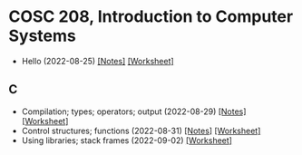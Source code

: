 # COSC 208, Introduction to Computer Systems

* Hello (2022-08-25) [[Notes]](2022-08-25_notes) [[Worksheet]](2022-08-25_worksheet)

## C
* Compilation; types; operators; output (2022-08-29) [[Notes]](2022-08-29_notes) [[Worksheet]](2022-08-29_worksheet)
* Control structures; functions (2022-08-31) [[Notes]](2022-08-31_notes) [[Worksheet]](2022-08-31_worksheet)
* Using libraries; stack frames (2022-09-02) <!--[[Notes]](2022-09-02_notes)--> [[Worksheet]](2022-09-02_worksheet)

<!--
* Arrays; strings; input (2022-02-02) [[Notes]](2022-02-02_notes) [[Worksheet]](2022-02-02_worksheet)

## Number representation
* Structs; number bases (2022-02-07) [[Notes]](2022-02-07_notes) [[Worksheet]](2022-02-07_worksheet)
* Base conversion; signed integers (2022-02-09) [[Notes]](2022-02-09_notes) [[Worksheet]](2022-02-09_worksheet)
* Binary arithmetic; overflow (2022-02-11) [[Notes]](2022-02-11_notes) [[Worksheet]](2022-02-11_worksheet)
* Bitwise operators; real numbers (2022-02-14) [[Notes]](2022-02-14_notes) [[Worksheet]](2022-02-14_worksheet)

## Program memory
* Pointers (2022-02-16) [[Notes]](2022-02-16_notes) [[Worksheet]](2022-02-16_worksheet)
* Arrays & pointers (2022-02-18) [[Notes]](2022-02-18_notes) [[Worksheet]](2022-02-18_worksheet)
* Exam 1 review (2022-02-21) [[Notes]](2022-02-21_notes) [[Worksheet]](2022-02-21_worksheet)
* malloc (2022-02-28) [[Notes]](2022-02-28_notes) [[Worksheet]](2022-02-28_worksheet)
* free; structs (2022-03-02) [[Notes]](2022-03-02_notes) [[Worksheet]](2022-03-02_worksheet)

## Architecture
* von Neumann (2022-03-04) [[Notes]](2022-03-04_notes) [[Worksheet]](2022-03-04_worksheet)
* Logic gates; circuits (2022-03-07) [[Notes]](2022-03-07_notes) [[Worksheet]](2022-03-07_worksheet)

## Assembly
* Instruction formats; mapping assembly code to C code (2022-03-09) [[Notes]](2022-03-09_notes) [[Worksheet]](2022-03-09_worksheet)
* Load/store operations; arithmetic and bitwise operations; translating assembly code to low-level C code (2022-03-11) [[Notes]](2022-03-11_notes) [[Worksheet]](2022-03-11_worksheet)
* Tracing assembly (2022-03-21) [[Notes]](2022-03-21_notes) [[Worksheet]](2022-03-21_worksheet)
* Conditionals (2022-03-23) [[Notes]](2022-03-23_notes) [[Worksheet]](2022-03-23_worksheet)
* Loops (2022-03-25) [[Notes]](2022-03-25_notes) [[Worksheet]](2022-03-25_worksheet)
* Functions (2022-03-28) [[Notes]](2022-03-28_notes) [[Worksheet]](2022-03-28_worksheet)

## Efficiency
* Memory hierarchy (2022-03-30) [[Notes]](2022-03-30_notes) [[Worksheet]](2022-03-30_worksheet)
* Locality (2022-04-01) [[Notes]](2022-04-01_notes) [[Worksheet]](2022-04-01_worksheet)
* Exam 2 review (2022-04-04) [[Notes]](2022-04-04_notes) [[Worksheet]](2022-04-04_worksheet)
* Caching (2022-04-08) [[Notes]](2022-04-08_notes) [[Worksheet]](2022-04-08_worksheet)

## Multiprocessing
* Cache replacement; operating systems (2022-04-11) [[Notes]](2022-04-11_notes) [[Worksheet]](2022-04-11_worksheet)
* Limited direct execution; system calls (2022-04-13) [[Notes]](2022-04-13_notes) [[Worksheet]](2022-04-13_worksheet)
* processes; fork & wait (2022-04-15) [[Notes]](2022-04-15_notes) [[Worksheet]](2022-04-15_worksheet)
* exec; non-preemptive scheduling (2022-04-18) [[Notes]](2022-04-18_notes) [[Worksheet]](2022-04-18_worksheet)
* Preemptive scheduling (2022-04-20) [[Notes]](2022-04-20_notes) [[Worksheet]](2022-04-20_worksheet)
* Threads (2022-04-22) [[Notes]](2022-04-22_notes) [[Worksheet]](2022-04-22_worksheet)
* Pthreads API (2022-04-25) [[Notes]](2022-04-25_notes) [[Worksheet]](2022-04-25_worksheet)
* Making programs multi-threaded (2022-04-27) [[Notes]](2022-04-27_notes) [[Worksheet]](2022-04-27_worksheet)
* Making programs multi-threaded (continued) (2022-04-29) [[Notes]](2022-04-29_notes) [[Worksheet]](2022-04-29_worksheet)
* Virtual machines (2022-05-02) [[Notes]](2022-05-02_notes) [[Worksheet]](2022-05-02_worksheet)
* Containers; data centers; cloud computing (2022-05-04) [[Notes]](2022-05-04_notes) [[Worksheet]](2022-05-04_worksheet)
* Exam 3 (Final) review (2022-05-06) [[Notes]](2022-05-06_notes) [[Worksheet]](2022-05-06_worksheet)
-->

<!--
## Networking
* Application-to-application communication; Sockets (2021-11-29) [[Notes]](2021-11-29_notes)
* Sockets (continued); TCP/IP model (2021-12-01) [[Notes]](2021-12-01_notes) [[Worksheet]](2021-12-01_worksheet)
* Packet switching; Addressing (2021-12-03) [[Notes]](2021-12-03_notes) [[Worksheet]](2021-12-03_worksheet)
* Addressing (continued); Routing (2021-12-06) [[Notes]](2021-12-06_notes) [[Worksheet]](2021-12-06_worksheet)
* Wireless (2021-12-08) [[Notes]](2021-12-08_notes) [[Worksheet]](2021-12-08_worksheet)
* Cloud computing; review (2021-12-10) [[Notes]](2021-12-10_notes) [[Worksheet]](2021-12-10_worksheet)
-->

